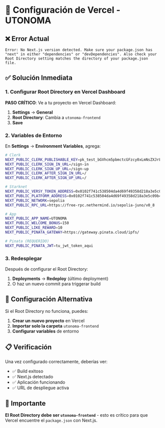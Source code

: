 # 🚀 Configuración de Vercel - UTONOMA

## ❌ Error Actual
```
Error: No Next.js version detected. Make sure your package.json has "next" in either "dependencies" or "devDependencies". Also check your Root Directory setting matches the directory of your package.json file.
```

## ✅ Solución Inmediata

### 1. Configurar Root Directory en Vercel Dashboard

**PASO CRÍTICO**: Ve a tu proyecto en Vercel Dashboard:

1. **Settings** → **General**
2. **Root Directory**: Cambia a `utonoma-frontend`
3. **Save**

### 2. Variables de Entorno

En **Settings** → **Environment Variables**, agrega:

```bash
# Clerk
NEXT_PUBLIC_CLERK_PUBLISHABLE_KEY=pk_test_bGVhcm5pbmctcGFzcy0xLmNsZXJrLmFjY291bnRzLmRldiQ
NEXT_PUBLIC_CLERK_SIGN_IN_URL=/sign-in
NEXT_PUBLIC_CLERK_SIGN_UP_URL=/sign-up
NEXT_PUBLIC_CLERK_AFTER_SIGN_IN_URL=/
NEXT_PUBLIC_CLERK_AFTER_SIGN_UP_URL=/

# Starknet
NEXT_PUBLIC_VERSY_TOKEN_ADDRESS=0x0102f741c538504da4d69f49358d218a3e5c09b44d3177a562c74c6bab2a3f6f
NEXT_PUBLIC_PLATFORM_ADDRESS=0x0102f741c538504da4d69f49358d218a3e5c09b44d3177a562c74c6bab2a3f6f
NEXT_PUBLIC_NETWORK=sepolia
NEXT_PUBLIC_RPC_URL=https://free-rpc.nethermind.io/sepolia-juno/v0_8

# App
NEXT_PUBLIC_APP_NAME=UTONOMA
NEXT_PUBLIC_WELCOME_BONUS=150
NEXT_PUBLIC_LIKE_REWARD=10
NEXT_PUBLIC_PINATA_GATEWAY=https://gateway.pinata.cloud/ipfs/

# Pinata (REQUERIDO)
NEXT_PUBLIC_PINATA_JWT=tu_jwt_token_aqui
```

### 3. Redesplegar

Después de configurar el Root Directory:
1. **Deployments** → **Redeploy** (último deployment)
2. O haz un nuevo commit para triggerar build

## 🔧 Configuración Alternativa

Si el Root Directory no funciona, puedes:

1. **Crear un nuevo proyecto** en Vercel
2. **Importar solo la carpeta** `utonoma-frontend`
3. **Configurar variables** de entorno

## 📋 Verificación

Una vez configurado correctamente, deberías ver:
- ✅ Build exitoso
- ✅ Next.js detectado
- ✅ Aplicación funcionando
- ✅ URL de despliegue activa

## 🚨 Importante

**El Root Directory debe ser `utonoma-frontend`** - esto es crítico para que Vercel encuentre el `package.json` con Next.js.
